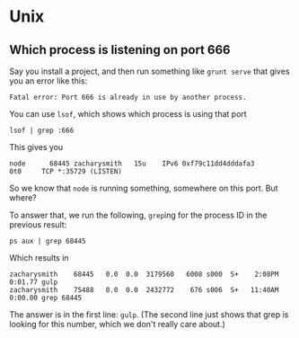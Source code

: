 # Unix

## Which process is listening on port 666
Say you install a project, and then run something like `grunt serve` that gives you an error like this:
```
Fatal error: Port 666 is already in use by another process.
```

You can use `lsof`, which shows which process is using that port
```
lsof | grep :666
```

This gives you
```
node      68445 zacharysmith   15u    IPv6 0xf79c11dd4dddafa3        0t0     TCP *:35729 (LISTEN)
```
So we know that `node` is running something, somewhere on this port. But where? 

To answer that, we run the following, `grep`ing for the process ID in the previous result:
```
ps aux | grep 68445
```
Which results in
```
zacharysmith    68445   0.0  0.0  3179560   6008 s000  S+    2:08PM   0:01.77 gulp  
zacharysmith    75488   0.0  0.0  2432772    676 s006  S+   11:40AM   0:00.00 grep 68445
```

The answer is in the first line: `gulp`. (The second line just shows that grep is looking for this number, which we don't really care about.)
